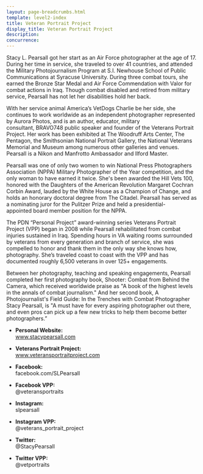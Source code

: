 ```yaml
---
layout: page-breadcrumbs.html
template: level2-index
title: Veteran Portrait Project
display_title: Veteran Portrait Project
description:
concurrence:
---
```


<div class="va-introtext">
Stacy L. Pearsall got her start as an Air Force photographer at the age of 17. During her time in service, she traveled to over 41 countries, and attended the Military Photojournalism Program at S.I. Newhouse School of Public Communications at Syracuse University. During three combat tours, she earned the Bronze Star Medal and Air Force Commendation with Valor for combat actions in Iraq. Though combat disabled and retired from military service, Pearsall has not let her disabilities hold her back.
</div>

With her service animal America’s VetDogs Charlie be her side, she continues to work worldwide as an independent photographer represented by Aurora Photos, and is an author, educator, military consultant, BRAVO748 public speaker and founder of the Veterans Portrait Project. Her work has been exhibited at The Woodruff Arts Center, The Pentagon, the Smithsonian National Portrait Gallery, the National Veterans Memorial and Museum among numerous other galleries and venues. Pearsall is a Nikon and Manfrotto Ambassador and Ilford Master.

Pearsall was one of only two women to win National Press Photographers Association (NPPA) Military Photographer of the Year competition, and the only woman to have earned it twice. She's been awarded the Hill Vets 100, honored with the Daughters of the American Revolution Margaret Cochran Corbin Award, lauded by the White House as a Champion of Change, and holds an honorary doctoral degree from The Citadel. Pearsall has served as a nominating juror for the Pulitzer Prize and held a presidential-appointed board member position for the NPPA.

The PDN “Personal Project” award-winning series Veterans Portrait Project (VPP) began in 2008 while Pearsall rehabilitated from combat injuries sustained in Iraq. Spending hours in VA waiting rooms surrounded by veterans from every generation and branch of service, she was compelled to honor and thank them in the only way she knows how, photography. She’s traveled coast to coast with the VPP and has documented roughly 6,500 veterans in over 125+ engagements.

Between her photography, teaching and speaking engagements, Pearsall completed her first photography book, Shooter: Combat from Behind the Camera, which received worldwide praise as "A book of the highest levels in the annals of combat journalism." And her second book, A Photojournalist's Field Guide: In the Trenches with Combat Photographer Stacy Pearsall, is "A must have for every aspiring photographer out there, and even pros can pick up a few new tricks to help them become better photographers.” 
 
- __Personal Website:__ <br/> www.stacypearsall.com

- __Veterans Portrait Project:__ <br/> www.veteransportraitproject.com

- __Facebook:__ <br/> facebook.com/SLPearsall

- __Facebook VPP:__ <br/> @veteransportraits

- __Instagram:__ <br/> slpearsall

- __Instagram VPP:__ <br/> @veterans_portrait_project

- __Twitter:__ <br/> @StacyPearsall

- __Twitter VPP:__ <br/> @vetportraits


